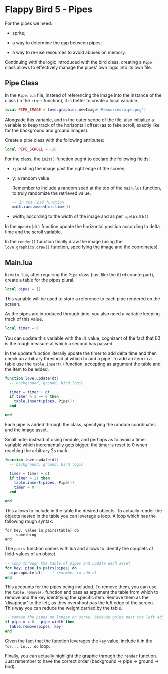 # Flappy Bird 5 - Pipes

For the pipes we need:

- sprite;

- a way to determine the gap between pipes;

- a way to re-use resources to avoid abuses on memory.

Continuing with the logic introduced with the bird class, creating a `Pipe` class allows to effectively manage the pipes' own logic into its own file.

## Pipe Class

In the `Pipe.lua` file, instead of referencing the image into the instance of the class (in the `:init` function), it is better to create a local variable.

```lua
local PIPE_IMAGE = love.graphics.newImage('Resources/pipe.png')
```

Alongside this variable, and in the outer scope of the file, also initialize a variable to keep track of the horizontall offset (as to fake scroll, exactly like for the background and ground images).

Create a pipe class with the following attributes:

```lua
local PIPE_SCROLL = -20
```

For the class, the `init()` function ought to declare the following fields:

- x; pushing the image past the right edge of the screen;

- y: a random value

  Remember to include a random seed at the top of the `main.lua` function, to truly randomize the retrieved value.

  ```lua
  -- in the load function
  math.randomseed(os.time())
  ```

- width; according to the width of the image and as per `:getWidth()`

In the `update(dt)` function update the horizontal position according to delta time and the scroll variable.

In the `render()` function finally draw the image (using the `love.graphics.draw()` function, specifying the image and the coordinates).

## Main.lua

In `main.lua`, after requiring the `Pipe` class (just like the `Bird` counterpart), create a table for the pipes plural.

```lua
local pipes = {}
```

This variable will be used to store a reference to each pipe rendered on the screen.

As the pipes are introduced through time, you also need a variable keeping track of this value.

```lua
local timer = 0
```

You can update this variable with the `dt` value, cognizant of the fact that 60 is the rough measure at which a second has passed.

In the update function literally update the timer to add delta time and then check an arbitrary threshold at which to add a pipe. To add an item in a table use the `table.insert()` function, accepting as argument the table and the item to be added.

```lua
function love.update(dt)
  -- background, ground, bird logic

  timer = timer + dt
  if timer % 2 == 0 then
    table.insert(pipes, Pipe())
  end

end
```

Each pipe is added through the class, specifying the random coordinates and the image asset.

Small note: instead of using module, and perhaps as to avoid a timer variable which incrementally gets bigger, the timer is reset to 0 when reaching the arbitrary 2s mark.

```lua
function love.update(dt)
  -- background, ground, bird logic

  timer = timer + dt
  if timer > 2) then
    table.insert(pipes, Pipe())
    timer = 0
  end

end
```

This allows to include in the table the desired objects. To actually render the objects nested in the table you can leverage a loop. A loop which has the following rough syntax:

```text
for key, value in pairs(table) do
  -- something
end
```

The `pairs` function comes with lua and allows to identify the couplets of field-values of an object.

```lua
-- loop through the table of pipes and update each asset
for key, pipe in pairs(pipes) do
  pipe:update(dt) -- ! remember to add dt
end
```

This accounts for the pipes being included. To remove them, you can use the `table.remove()` function and pass as argument the table from which to remove and the key identifying the specific item. Remove them as the 'disappear' to the left, as they overshoot pas the left edge of the screen. This way you can reduce the weight carried by the table.

```lua
-- remove the pipes no longer on scree, because going past the left edge
if pipe.x < 0 - pipe.width then
  table.remove(pipes, key)
end
```

Given the fact that the function leverages the `key` value, include it in the `for... in... do` loop.

Finally, you can actually highlight the graphic through the `render` function. Just remember to have the correct order (background -> pipe -> ground -> bird).
